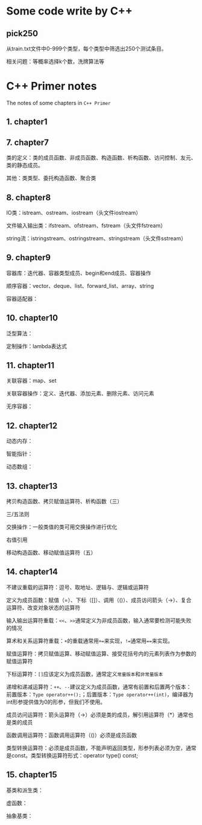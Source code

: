 # Some code write by C++
## pick250
从train.txt文件中0-999个类型，每个类型中筛选出250个测试条目。

相关问题：等概率选择k个数，洗牌算法等

# C++ Primer notes
The notes of some chapters in `C++ Primer`

## 1. chapter1

## 7. chapter7
类的定义：类的成员函数、非成员函数、构造函数、析构函数、访问控制、友元、类的静态成员。

其他：类类型、委托构造函数、聚合类

## 8. chapter8
IO类：istream、ostream、iostream（头文件iostream）

文件输入输出类：ifstream、ofstream、fstream（头文件fstream）

string流：istringstream、ostringstream、stringstream（头文件sstream）

## 9. chapter9
容器库：迭代器、容器类型成员、begin和end成员、容器操作

顺序容器：vector、deque、list、forward_list、array、string

容器适配器：

## 10. chapter10
泛型算法：

定制操作：lambda表达式

## 11. chapter11
关联容器：map、set

关联容器操作：定义、迭代器、添加元素、删除元素、访问元素

无序容器：

## 12. chapter12
动态内存：

智能指针：

动态数组：

## 13. chapter13
拷贝构造函数、拷贝赋值运算符、析构函数（三）

三/五法则

交换操作：一般类值的类可用交换操作进行优化

右值引用

移动构造函数、移动赋值运算符（五）

## 14. chapter14
不建议重载的运算符：逗号、取地址、逻辑与、逻辑或运算符

定义为成员函数：赋值（=）、下标（[]）、调用（()）、成员访问箭头（->）、复合运算符、改变对象状态的运算符

输入输出运算符重载：`<<`、`>>`通常定义为非成员函数，输入通常要检测可能失败的情况

算术和关系运算符重载：`+`的重载通常用`+=`来实现，`!=`通常用`==`来实现。

赋值运算符：拷贝赋值运算、移动赋值运算、接受花括号内的元素列表作为参数的赋值运算符

下标运算符：`[]`应该定义为成员函数，通常定义`常量版本`和`非常量版本`

递增和递减运算符：`++`、`--`建议定义为成员函数，通常有前置和后置两个版本：前置版本：`Type operator++();`；后置版本：`Type operator++(int)`，编译器为int形参提供值为0的形参，但我们不使用。

成员访问运算符：箭头运算符（->）必须是类的成员，解引用运算符（*）通常也是类的成员

函数调用运算符：函数调用运算符（()）必须是成员函数

类型转换运算符：必须是成员函数，不能声明返回类型，形参列表必须为空，通常是const。类型转换运算符形式：operator type() const;

## 15. chapter15
基类和派生类：

虚函数：

抽象基类：
